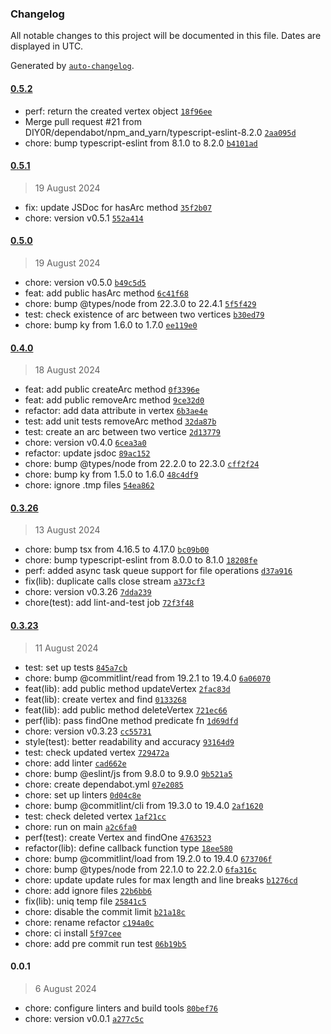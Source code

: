 ### Changelog

All notable changes to this project will be documented in this file. Dates are displayed in UTC.

Generated by [`auto-changelog`](https://github.com/CookPete/auto-changelog).

#### [0.5.2](https://github.com/DIY0R/file-graph/compare/0.5.1...0.5.2)

- perf: return the created vertex object [`18f96ee`](https://github.com/DIY0R/file-graph/commit/18f96ee8425a5184463c93de3ac95a9096e114de)
- Merge pull request #21 from DIY0R/dependabot/npm_and_yarn/typescript-eslint-8.2.0 [`2aa095d`](https://github.com/DIY0R/file-graph/commit/2aa095dda4078ff8996e7992df6666d7ce2ca45a)
- chore: bump typescript-eslint from 8.1.0 to 8.2.0 [`b4101ad`](https://github.com/DIY0R/file-graph/commit/b4101adae0f3fc40b1338051c7f158c5175d2a5d)

#### [0.5.1](https://github.com/DIY0R/file-graph/compare/0.5.0...0.5.1)

> 19 August 2024

- fix: update JSDoc for hasArc method [`35f2b07`](https://github.com/DIY0R/file-graph/commit/35f2b07205cdc2421a5d8e36e0a8d285fcdad21d)
- chore: version v0.5.1 [`552a414`](https://github.com/DIY0R/file-graph/commit/552a4141292c131a0fa4a898ab0d5ecd435a0aef)

#### [0.5.0](https://github.com/DIY0R/file-graph/compare/0.4.0...0.5.0)

> 19 August 2024

- chore: version v0.5.0 [`b49c5d5`](https://github.com/DIY0R/file-graph/commit/b49c5d56ba490c8d49d1b942a771b61073ed88d6)
- feat: add public hasArc method [`6c41f68`](https://github.com/DIY0R/file-graph/commit/6c41f68305fe24aac87a4ea6789392a530b598b9)
- chore: bump @types/node from 22.3.0 to 22.4.1 [`5f5f429`](https://github.com/DIY0R/file-graph/commit/5f5f429f7fbc75895d10088be2254276494757da)
- test: check existence of arc between two vertices [`b30ed79`](https://github.com/DIY0R/file-graph/commit/b30ed799b39b5db9ae75576518adebb64c458e15)
- chore: bump ky from 1.6.0 to 1.7.0 [`ee119e0`](https://github.com/DIY0R/file-graph/commit/ee119e0606522b87e3237c50cba335813cc66e1b)

#### [0.4.0](https://github.com/DIY0R/file-graph/compare/0.3.26...0.4.0)

> 18 August 2024

- feat: add public createArc method [`0f3396e`](https://github.com/DIY0R/file-graph/commit/0f3396e1d11e8912f2ccf269914217058809d0b5)
- feat: add public removeArc method [`9ce32d0`](https://github.com/DIY0R/file-graph/commit/9ce32d0c93b244d557c93a05e6110865b7e670d6)
- refactor: add data attribute in vertex [`6b3ae4e`](https://github.com/DIY0R/file-graph/commit/6b3ae4e163862f9e61a51a4c6daaf8527404cfd9)
- test: add unit tests removeArc method [`32da87b`](https://github.com/DIY0R/file-graph/commit/32da87b345f6ccb11eac0174239315dd25071b5a)
- test: create an arc between two vertice [`2d13779`](https://github.com/DIY0R/file-graph/commit/2d137795dd0d8f2e47169439bac86b65270c6287)
- chore: version v0.4.0 [`6cea3a0`](https://github.com/DIY0R/file-graph/commit/6cea3a009c30f5baec487468158bfbccdb0ece99)
- refactor: update jsdoc [`89ac152`](https://github.com/DIY0R/file-graph/commit/89ac152744b2e2eb7eb03177b3623740991d3496)
- chore: bump @types/node from 22.2.0 to 22.3.0 [`cff2f24`](https://github.com/DIY0R/file-graph/commit/cff2f24f116ff0994ce5b8bb5ecd17ee9eb958d7)
- chore: bump ky from 1.5.0 to 1.6.0 [`48c4df9`](https://github.com/DIY0R/file-graph/commit/48c4df9a0e9047164f66e0290ed4fd6434ab2619)
- chore: ignore .tmp files [`54ea862`](https://github.com/DIY0R/file-graph/commit/54ea86252dbb44d052418e994777a4e5ef0d907b)

#### [0.3.26](https://github.com/DIY0R/file-graph/compare/0.3.23...0.3.26)

> 13 August 2024

- chore: bump tsx from 4.16.5 to 4.17.0 [`bc09b00`](https://github.com/DIY0R/file-graph/commit/bc09b00dec4304cdfa58d7c86a158c5c759b3bee)
- chore: bump typescript-eslint from 8.0.0 to 8.1.0 [`18208fe`](https://github.com/DIY0R/file-graph/commit/18208fe9847a11d864bc1568a42143b87e999d67)
- perf: added async task queue support for file operations [`d37a916`](https://github.com/DIY0R/file-graph/commit/d37a916c4528340d00ad41c04980a100f15c54f4)
- fix(lib): duplicate calls close stream [`a373cf3`](https://github.com/DIY0R/file-graph/commit/a373cf3f9829b356d66213c598836c53c50443c8)
- chore: version v0.3.26 [`7dda239`](https://github.com/DIY0R/file-graph/commit/7dda2392e8cd3423d8e1202efc94ee711535383e)
- chore(test): add lint-and-test job [`72f3f48`](https://github.com/DIY0R/file-graph/commit/72f3f48c69f30774122684b6b6043705ddd10a7d)

#### [0.3.23](https://github.com/DIY0R/file-graph/compare/0.0.1...0.3.23)

> 11 August 2024

- test: set up tests [`845a7cb`](https://github.com/DIY0R/file-graph/commit/845a7cb3b6cc7aafeba1ab1da5e19df92ccb1e97)
- chore: bump @commitlint/read from 19.2.1 to 19.4.0 [`6a06070`](https://github.com/DIY0R/file-graph/commit/6a06070bf928c3173585ccfa9f0007e1dd6b0501)
- feat(lib): add public method updateVertex [`2fac83d`](https://github.com/DIY0R/file-graph/commit/2fac83dd7aff0b09bf022896a7663c03eb345bd3)
- feat(lib): create vertex and find [`0133268`](https://github.com/DIY0R/file-graph/commit/0133268bf94f469bea87960dc27c0fcb7af94ee6)
- feat(lib): add public method deleteVertex [`721ec66`](https://github.com/DIY0R/file-graph/commit/721ec6606cd3cc2c9dc9a801ecb449dd634c356e)
- perf(lib): pass findOne method predicate fn [`1d69dfd`](https://github.com/DIY0R/file-graph/commit/1d69dfddfbd7120de822d42364e300db9f331387)
- chore: version v0.3.23 [`cc55731`](https://github.com/DIY0R/file-graph/commit/cc55731d7255a737629e1d29fa2cb4d6de67efc5)
- style(test):  better readability and accuracy [`93164d9`](https://github.com/DIY0R/file-graph/commit/93164d9fd1de2929a7054e37d33337c39c182093)
- test: check updated vertex [`729472a`](https://github.com/DIY0R/file-graph/commit/729472ace5f71d3004d11f8af86d0b41a900362c)
- chore: add linter [`cad662e`](https://github.com/DIY0R/file-graph/commit/cad662e80d0e564df46051015d0d8f2b1402176d)
- chore: bump @eslint/js from 9.8.0 to 9.9.0 [`9b521a5`](https://github.com/DIY0R/file-graph/commit/9b521a582254f410121d3838b5970fb291e66125)
- chore: create dependabot.yml [`07e2085`](https://github.com/DIY0R/file-graph/commit/07e2085a32778a097ced9b22a7c1d22507172c12)
- chore: set up linters [`0d04c8e`](https://github.com/DIY0R/file-graph/commit/0d04c8ecdd402a02f94def3f0153302b335286a9)
- chore: bump @commitlint/cli from 19.3.0 to 19.4.0 [`2af1620`](https://github.com/DIY0R/file-graph/commit/2af162099659e8a7eb7787de3dfd8f204a9f9c96)
- test: check deleted vertex [`1af21cc`](https://github.com/DIY0R/file-graph/commit/1af21cc40df565f2a7681d59a1140846bd084582)
- chore: run on main [`a2c6fa0`](https://github.com/DIY0R/file-graph/commit/a2c6fa02286864a4eebe5cd9716b1e32d8edd8f3)
- perf(test): create Vertex and findOne [`4763523`](https://github.com/DIY0R/file-graph/commit/476352396eaafba5b5c0d2e79ab253650f85ba5d)
- refactor(lib): define callback function type [`18ee580`](https://github.com/DIY0R/file-graph/commit/18ee5802143e56254a4d7b495e9418c1d41facec)
- chore: bump @commitlint/load from 19.2.0 to 19.4.0 [`673706f`](https://github.com/DIY0R/file-graph/commit/673706ffbfd07fca67a815e131cb131db8248805)
- chore: bump @types/node from 22.1.0 to 22.2.0 [`6fa316c`](https://github.com/DIY0R/file-graph/commit/6fa316cf1e4b40bfe241f1c2e4d5b8ee58499c33)
- chore: update update rules for max length and line breaks [`b1276cd`](https://github.com/DIY0R/file-graph/commit/b1276cd2ab0eef03e8bc2bc09c097c83e01f8aaa)
- chore: add ignore files [`22b6bb6`](https://github.com/DIY0R/file-graph/commit/22b6bb6176d579617110373f1c0787d63ee601ca)
- fix(lib): uniq temp file [`25841c5`](https://github.com/DIY0R/file-graph/commit/25841c5ac8b3fbf62e54d762003301276240a0af)
- chore: disable the commit limit [`b21a18c`](https://github.com/DIY0R/file-graph/commit/b21a18c188d76304d97fe3557bd6d989a9cf1c1f)
- chore: rename refactor [`c194a0c`](https://github.com/DIY0R/file-graph/commit/c194a0c65db4946e10604d10474d76213ab64005)
- chore: ci install [`5f97cee`](https://github.com/DIY0R/file-graph/commit/5f97ceec794b9b24323250b20b1f98ccce5764a5)
- chore: add pre commit run test [`06b19b5`](https://github.com/DIY0R/file-graph/commit/06b19b5e723510d33682eaf99b4ef4630a0753bc)

#### 0.0.1

> 6 August 2024

- chore: configure linters and build tools [`80bef76`](https://github.com/DIY0R/file-graph/commit/80bef767061f1cf78f8c6efd92af4722e1cf8cde)
- chore: version v0.0.1 [`a277c5c`](https://github.com/DIY0R/file-graph/commit/a277c5c35a8a9ea3c74c8c4e3414f27d77fdd1bc)
